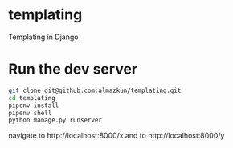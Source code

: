 # templating
Templating in Django

# Run the dev server

```sh
git clone git@github.com:almazkun/templating.git
cd templating
pipenv install 
pipenv shell
python manage.py runserver
```
navigate to http://localhost:8000/x
and to http://localhost:8000/y
